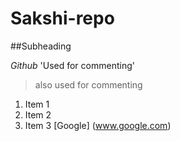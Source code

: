 # Sakshi-repo
##Subheading

*Github*
'Used for commenting'
>also used for commenting
1. Item 1
1. Item 2
1. Item 3
[Google] (www.google.com)



